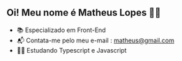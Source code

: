 ## Oi! Meu nome é Matheus Lopes 👨‍💻

- 📚 Especializado em Front-End
- 📬 Contata-me pelo meu e-mail : matheus@gmail.com
- 👨‍💻 Estudando Typescript e  Javascript

